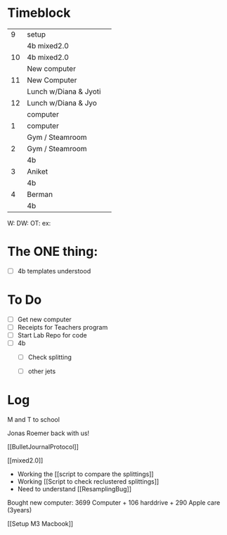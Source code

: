 # Timeblock

|     |                       |     |
| --- | --------------------- | --- |
| 9   | setup                 |     |
|     | 4b mixed2.0           |     |
| 10  | 4b mixed2.0           |     |
|     | New computer          |     |
| 11  | New Computer          |     |
|     | Lunch w/Diana & Jyoti |     |
| 12  | Lunch w/Diana & Jyo   |     |
|     | computer              |     |
| 1   | computer              |     |
|     | Gym / Steamroom       |     |
| 2   | Gym / Steamroom       |     |
|     | 4b                    |     |
| 3   | Aniket                |     |
|     | 4b                    |     |
| 4   | Berman                |     |
|     | 4b                    |     |

W:
DW:
OT: 
ex:

# The ONE thing: 
- [ ] 4b templates understood 


# To Do
 - [ ] Get new computer
 - [ ]  Receipts for Teachers program
 - [ ]  Start Lab Repo for code
 - [ ]  4b
	 - [ ] Check splitting
	 - [ ] other jets



# Log

M and T to school

Jonas Roemer back with us!

[[BulletJournalProtocol]]

[[mixed2.0]]
- Working the [[script to compare the splittings]]
- Working [[Script to check reclustered splittings]]
- Need to understand [[ResamplingBug]]


Bought new computer:  3699 Computer + 106 harddrive + 290 Apple care (3years)

[[Setup M3 Macbook]]
